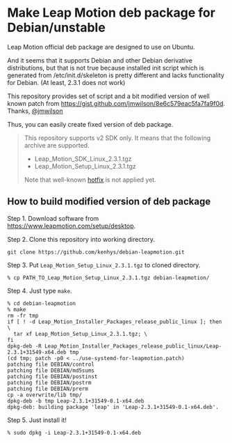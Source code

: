 # Make Leap Motion deb package for Debian/unstable

Leap Motion official deb package are designed to use
on Ubuntu.

And it seems that it supports Debian and other Debian derivative
distributions, but that is not true because installed init script which
is generated from /etc/init.d/skeleton is pretty different and
lacks functionality for Debian. (At least, 2.3.1 does not work)

This repository provides set of script and a bit modified version of
well known patch from https://gist.github.com/jmwilson/8e6c579eac5fa7fa9f0d.
Thanks, [@jmwilson](https://github.com/jmwilson)

Thus, you can easily create fixed version of deb package.

> This repository supports v2 SDK only.
> It means that the following archive are supported.
>
> * Leap_Motion_SDK_Linux_2.3.1.tgz
> * Leap_Motion_Setup_Linux_2.3.1.tgz
>
> Note that well-known [hotfix](https://community.leapmotion.com/t/error-in-leapd-malloc/4271/6) is not applied yet.

## How to build modified version of deb package

Step 1. Download software from https://www.leapmotion.com/setup/desktop.

Step 2. Clone this repository into working directory.

```
git clone https://github.com/kenhys/debian-leapmotion.git
```

Step 3. Put `Leap_Motion_Setup_Linux_2.3.1.tgz` to cloned directory.

```
% cp PATH_TO_Leap_Motion_Setup_Linux_2.3.1.tgz debian-leapmotion/
```

Step 4. Just type `make`.

```
% cd debian-leapmotion
% make
rm -fr tmp
if [ ! -d Leap_Motion_Installer_Packages_release_public_linux ]; then \
  tar xf Leap_Motion_Setup_Linux_2.3.1.tgz; \
fi
dpkg-deb -R Leap_Motion_Installer_Packages_release_public_linux/Leap-2.3.1+31549-x64.deb tmp
(cd tmp; patch -p0 < ../use-systemd-for-leapmotion.patch)
patching file DEBIAN/control
patching file DEBIAN/md5sums
patching file DEBIAN/postinst
patching file DEBIAN/postrm
patching file DEBIAN/prerm
cp -a overwrite/lib tmp/
dpkg-deb -b tmp Leap-2.3.1+31549-0.1-x64.deb
dpkg-deb: building package 'leap' in 'Leap-2.3.1+31549-0.1-x64.deb'.
```

Step 5. Just install it!

```
% sudo dpkg -i Leap-2.3.1+31549-0.1-x64.deb
```

